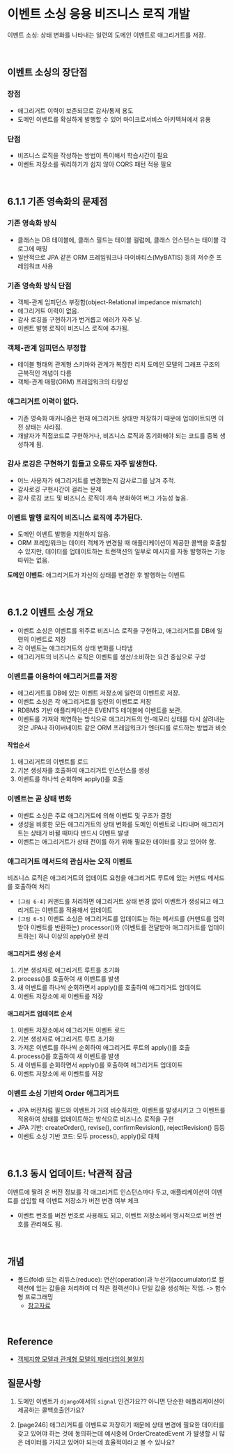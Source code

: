 # 이벤트 소싱 응용 비즈니스 로직 개발

이벤트 소싱: 상태 변화를 나타내는 일련의 도메인 이벤트로 애그리거트를 저장.

<br />

## 이벤트 소싱의 장단점

### 장점

-   애그리거트 이력이 보존되므로 감사/통제 용도
-   도메인 이벤트를 확실하게 발행할 수 있어 마이크로서비스 아키텍처에서 유용

### 단점

-   비즈니스 로직을 작성하는 방법이 특이해서 학습시간이 필요
-   이벤트 저장소를 쿼리하기가 쉽지 않아 CQRS 패턴 적용 필요

<br />

## 6.1.1 기존 영속화의 문제점

### 기존 영속화 방식

-   클래스는 DB 테이블에, 클래스 필드는 테이블 컬럼에, 클래스 인스턴스는 테이블 각 로그에 매핑
-   일반적으로 JPA 같은 ORM 프레임워크나 마이바티스(MyBATIS) 등의
    저수준 프레임워크 사용

### 기존 영속화 방식 단점

-   객체-관계 임피던스 부정합(object-Relational impedance mismatch)
-   애그리거트 이력이 없음.
-   감사 로깅을 구현하기가 번거롭고 에러가 자주 남.
-   이벤트 발행 로직이 비즈니스 로직에 추가됨.

### 객체-관계 임피던스 부정합

-   테이블 형태의 관계형 스키마와 관계가 복잡한 리치 도메인 모델의 그래프 구조의 근복적인 개념이 다름
-   객체-관계 매핑(ORM) 프레임워크의 타탕성

### 애그리거트 이력이 없다.

-   기존 영속화 매커니즘은 현재 애그리거트 상태만 저장하기 때문에 업데이트되면 이전 상태는 사라짐.
-   개발자가 직접코드로 구현하거나, 비즈니스 로직과 동기화해야 되는 코드를 중복 생성하게 됨.

### 감사 로깅은 구현하기 힘들고 오류도 자주 발생한다.

-   어느 사용자가 애그리거트를 변경했는지 감사로그를 남겨 추적.
-   감사로깅 구현시간이 걸리는 문제
-   감사 로깅 코드 및 비즈니스 로직이 걔속 분화하여 버그 가능성 높음.

### 이벤트 발행 로직이 비즈니스 로직에 추가된다.

-   도메인 이벤트 발행을 지원하지 않음.
-   ORM 프레임워크는 데이터 객체가 변경될 때 애플리케이션이 제공한 콜백을 호출할 수 있지만, 데이터를 업데이트하는 트랜잭션의 일부로 메시지를 자동 발행하는 기능 따위는 없음.

<b>도메인 이벤트</b>: 애그리거트가 자신의 상태를 변경한 후 발행하는 이벤트

<br />

## 6.1.2 이벤트 소싱 개요

-   이벤트 소싱은 이벤트를 위주로 비즈니스 로직을 구현하고, 애그리거트를 DB에 일련의 이벤트로 저장
-   각 이벤트는 애그리거트의 상태 변화를 나타냄
-   애그리거트의 비즈니스 로직은 이벤트를 생산/소비하는 요건 중심으로 구성

### 이벤트를 이용하여 애그리거트를 저장

-   애그리거트를 DB에 있는 이벤트 저장소에 일련의 이벤트로 저장.
-   이벤트 소싱은 각 애그리거트를 일련의 이벤트로 저장
-   RDBMS 기반 애플리케이션은 EVENTS 테이블에 이벤트를 보관.
-   이벤트를 가져와 재연하는 방식으로 애그리거트의 인-메모리 상태를 다시 살려내는 것은 JPA나 하이버네이트 같은 ORM 프레임워크가 엔터디를 로드하는 방법과 비슷

#### 작업순서

1. 애그리거트의 이벤트를 로드
2. 기본 생성자를 호출하여 애그리거트 인스턴스를 생성
3. 이벤트를 하나씩 순회하며 apply()를 호출

### 이벤트는 곧 상태 변화

-   이벤트 소싱은 주로 애그리거트에 의해 이벤트 및 구조가 결정
-   생성을 비롯한 모든 애그리거트의 상태 변화를 도메인 이벤트로 나타내며 애그리거트는 상태가 바뀔 때마다 반드시 이벤트 발생
-   이벤트는 애그리거트가 상태 전이를 하기 위해 필요한 데이터를 갖고 있어야 함.

### 애그리거트 메서드의 관심사는 오직 이벤트

비즈니스 로직은 애그리거트의 업데이트 요청을 애그리거트 루트에 있는 커맨드 메서드를 호출하여 처리

-   `[그림 6-4]` 커맨드를 처리하면 애그리거트 상태 변경 없이 이벤트가 생성되고 애그리거트는 이벤트를 적용해서 업데이트
-   `[그림 6-5]` 이벤트 소싱은 애그리거트를 업데이트는 하는 메서드를 (커맨드를 입력받아 이벤트를 반환하는) processor()와 (이벤트를 전달받아 애그리거트를 업데이트하는) 하나 이상의 apply()로 분리

#### 애그리거트 생성 순서

1. 기본 생성자로 애그리거트 루트를 초기화
2. process()를 호출하여 새 이벤트를 발생
3. 새 이벤트를 하나씩 순회하면서 apply()를 호출하여 애그리거트 업데이트
4. 이벤트 저장소에 새 이벤트를 저장

#### 애그리거트 업데이트 순서

1. 이벤트 저장소에서 애그리거트 이벤트 로드
2. 기본 생성자로 애그리거트 루트 초기화
3. 가져온 이벤트를 하나씩 순회하여 애그리거트 루트의 apply()를 호출
4. process()를 호출하여 새 이벤트를 발생
5. 새 이벤트를 순회하면서 apply()를 호출하여 애그리거트 업데이트
6. 이벤트 저장소에 새 이벤트를 저장

### 이벤트 소싱 기반의 Order 애그리거트

-   JPA 버전처럼 필드와 이벤트가 거의 비슷하지만, 이벤트를 발생시키고 그 이벤트를 적용하여 상태를 업데이트하는 방식으로 비즈니스 로직을 구현
-   JPA 기반: createOrder(), revise(), confirmRevision(), rejectRevision() 등등
-   이벤트 소싱 기반 코드: 모두 process(), apply()로 대체

<br />

## 6.1.3 동시 업데이트: 낙관적 잠금

이벤트에 딸려 온 버전 정보를 각 애그리거트 인스턴스마다 두고, 애플리케이션이 이벤트를 삽입할 때 이벤트 저장소가 버전 변경 여부 체크

-   이벤트 번호를 버전 번호로 사용해도 되고, 이벤트 저장소에서 명시적으로 버전 번호를 관리해도 됨.

 <br />

## 개념

-   폴드(fold) 또는 리듀스(reduce): 연산(operation)과 누산기(accumulator)로 컬렉션에 있는 값들을 처리하여 더 작은 컬렉션이나 단일 값을 생성하는 작업. -> 함수형 프로그래밍
    -   [참고자료](https://futurecreator.github.io/2018/10/07/functional-programming-filter-map-fold-reduce/)

<br />

## Reference

-   [객체지향 모델과 관계형 모델의 패러다임의 불일치](https://coco-log.tistory.com/155)

## 질문사항

1. 도메인 이벤트가 `django`에서의 `signal` 인건가요?? 아니면 단순한 애플리케이션이 제공하는 콜백호출인가요?

2. [page246] 애그리거트를 이벤트로 저장히기 때문에 상태 변경에 필요한 데이터를 갖고 있어야 하는 것에 동의하는데 예시중에 OrderCreatedEvent 가 발생할 시 많은 데이터를 가지고 있어야 되는데 효율적이라고 볼 수 있나요?
